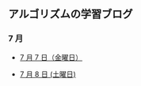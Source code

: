 ## アルゴリズムの学習ブログ

### 7 月

- [7 月 7 日（金曜日）](https://github.com/DaisukeKarasawa/blog/tree/main/day-7-7)

- [7 月 8 日 (土曜日)](https://github.com/DaisukeKarasawa/blog/tree/main/day-7-8)
